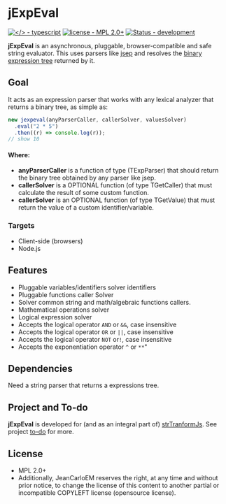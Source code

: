 # jExpEval

[![</> - typescript](https://img.shields.io/badge/<%2F>-typescript-blue)](https://) [![license - MPL 2.0+](https://img.shields.io/static/v1?label=license&message=MPL+2.0%2B&color=%23333333)](https://github.com/JeanCarloEM/jexpeval/blob/dev/LICENSE) [![Status - development](https://img.shields.io/badge/status-development-red)](https://)

**jExpEval** is an asynchronous, pluggable, browser-compatible and safe string evaluator. This uses parsers like [jsep](https://ericsmekens.github.io/jsep/) and resolves the [binary expression tree](https://en.wikipedia.org/wiki/Binary_expression_tree) returned by it.

## Goal

It acts as an expression parser that works with any lexical analyzer that returns a binary tree, as simple as:

```javascript
new jexpeval(anyParserCaller, callerSolver, valuesSolver)
  .eval("2 * 5")
  .then((r) => console.log(r));
// show 10
```

#### Where:

- **anyParserCaller** is a function of type (TExpParser) that should return the binary tree obtained by any parser like jsep.
- **callerSolver** is a OPTIONAL function (of type TGetCaller) that must calculate the result of some custom function.
- **callerSolver** is an OPTIONAL function (of type TGetValue) that must return the value of a custom identifier/variable.

### Targets

- Client-side (browsers)
- Node.js

## Features

- Pluggable variables/identifiers solver identifiers
- Pluggable functions caller Solver
- Solver common string and math/algebraic functions callers.
- Mathematical operations solver
- Logical expression solver
- Accepts the logical operator `AND` or `&&`, case insensitive
- Accepts the logical operator `OR` or `||`, case insensitive
- Accepts the logical operator `NOT` or`!`, case insensitive
- Accepts the exponentiation operator `^` or `**`"

## Dependencies

Need a string parser that returns a expressions tree.

## Project and To-do

**jExpEval** is developed for (and as an integral part of) [strTranformJs](https://github.com/JeanCarloEM/strtransformjs). See project [to-do](https://github.com/users/JeanCarloEM/projects/1) for more.

## License

- MPL 2.0+
- Additionally, JeanCarloEM reserves the right, at any time and without prior notice, to change the license of this content to another partial or incompatible COPYLEFT license (opensource license).
